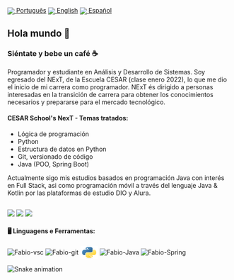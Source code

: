 <tr><td><a href="README.md"><img src="https://i.imgur.com/0AUV6Hy.png" height="28" align="center">  Português</a></td></tr>  <tr><td><a href="README_us.md"><img src="https://i.imgur.com/Ja6zOUB.png" height="28" align="center"> English</a></td></tr>  <tr><td><a href="README_es.md"><img src="https://i.imgur.com/aTLvLiO.png" height="28" align="center"> Español</a></td></tr>


## Hola mundo 👋

### Siéntate y bebe un café ☕

Programador y estudiante en Análisis y Desarrollo de Sistemas. Soy egresado del NExT, de la Escuela CESAR (clase enero 2022), lo que me dio el inicio de mi carrera como programador. NExT és dirigido a personas interesadas en la transición de carrera para obtener los conocimientos necesarios y prepararse para el mercado tecnológico.

#### CESAR School's NexT - Temas tratados:

- Lógica de programación
- Python
- Estructura de datos en Python
- Git, versionado de código
- Java (POO, Spring Boot)

Actualmente sigo mis estudios basados en programación Java con interés en Full Stack, asi como programación móvil a través del lenguaje Java & Kotlin por las plataformas de estudio DIO y Alura.
##

 <div> 
  <a href = "mailto:fabioreis.paz@gmail.com"><img src="https://img.shields.io/badge/Gmail-D14836?style=for-the-badge&logo=gmail&logoColor=white" target="_blank"></a>
  <a href="https://www.linkedin.com/in/fabioreispaz/" target="_blank"><img src="https://img.shields.io/badge/LinkedIn-0077B5?style=for-the-badge&logo=linkedin&logoColor=white" target="_blank"></a>
  <a href="https://instagram.com/fabio.rreis" target="_blank"><img src="https://img.shields.io/badge/-Instagram-%23E4405F?style=for-the-badge&logo=instagram&logoColor=white" target="_blank"></a>

#### 🖥️ Linguagens e Ferramentas:
  <img align="center" alt="Fabio-vsc" height="30" width="40" src="https://cdn.jsdelivr.net/gh/devicons/devicon/icons/vscode/vscode-original.svg">
  <img align="center" alt="Fabio-git" height="30" width="40" src="https://cdn.jsdelivr.net/gh/devicons/devicon/icons/git/git-original.svg">
  <img align="center" alt="Fabio-Python" height="30" width="40" src="https://raw.githubusercontent.com/devicons/devicon/master/icons/python/python-original.svg">
  <img align="center" alt="Fabio-Java" height="30" width="40" src="https://cdn.jsdelivr.net/gh/devicons/devicon/icons/java/java-original.svg">
  <img align="center" alt="Fabio-Spring" height="30" width="40" src="https://cdn.jsdelivr.net/gh/devicons/devicon/icons/spring/spring-original.svg">
  
   ![Snake animation](https://github.com/fabiorpaz/fabiorpaz/blob/output/github-contribution-grid-snake.svg)
 
</div>


 
